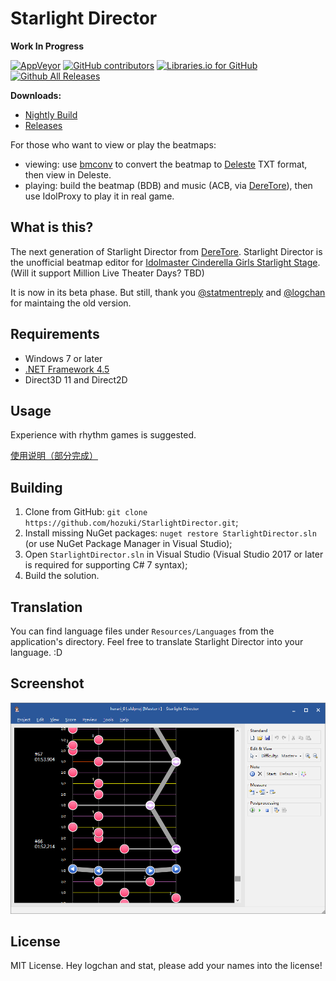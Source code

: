 ﻿# Starlight Director

**Work In Progress**

[![AppVeyor](https://img.shields.io/appveyor/ci/hozuki/starlightdirector.svg)](https://ci.appveyor.com/project/hozuki/starlightdirector)
[![GitHub contributors](https://img.shields.io/github/contributors/hozuki/StarlightDirector.svg)](https://github.com/hozuki/StarlightDirector/graphs/contributors)
[![Libraries.io for GitHub](https://img.shields.io/librariesio/github/hozuki/StarlightDirector.svg)](https://github.com/hozuki/StarlightDirector)
[![Github All Releases](https://img.shields.io/github/downloads/hozuki/StarlightDirector/total.svg)](https://github.com/hozuki/StarlightDirector/releases)

**Downloads:**

- [Nightly Build](https://ci.appveyor.com/api/projects/hozuki/starlightdirector/artifacts/sd-latest.zip)
- [Releases](https://github.com/hozuki/StarlightDirector/releases)

For those who want to view or play the beatmaps:

- viewing: use [bmconv](https://github.com/OpenCGSS/bmconv/releases) to convert the beatmap to [Deleste](https://twitter.com/blueapple25130/status/859560616368812032) TXT format, then view in Deleste.
- playing: build the beatmap (BDB) and music (ACB, via [DereTore](https://github.com/OpenCGSS/DereTore)), then use IdolProxy to play it in real game.

## What is this?

The next generation of Starlight Director from [DereTore](https://github.com/OpenCGSS/DereTore). Starlight Director is the unofficial beatmap
editor for [Idolmaster Cinderella Girls Starlight Stage](http://cinderella.idolmaster.jp/sl-stage/). (Will it support Million Live Theater Days? TBD)

It is now in its beta phase. But still, thank you [@statmentreply](https://github.com/statementreply) and [@logchan](https://github.com/logchan)
for maintaing the old version.

## Requirements

- Windows 7 or later
- [.NET Framework 4.5](https://www.microsoft.com/en-us/download/details.aspx?id=42642)
- Direct3D 11 and Direct2D

##  Usage

Experience with rhythm games is suggested.

[使用说明（部分完成）](StarlightDirector.App/Resources/Docs/Help.md)

## Building

1. Clone from GitHub: `git clone https://github.com/hozuki/StarlightDirector.git`;
2. Install missing NuGet packages: `nuget restore StarlightDirector.sln` (or use NuGet Package Manager in Visual Studio);
3. Open `StarlightDirector.sln` in Visual Studio (Visual Studio 2017 or later is required for supporting C# 7 syntax);
4. Build the solution.

## Translation

You can find language files under `Resources/Languages` from the application's directory. Feel free to translate Starlight
Director into your language. :D
## Screenshot

![Screenshot 2017-06-03](res/images/screenshot.png)

## License

MIT License. Hey logchan and stat, please add your names into the license!
